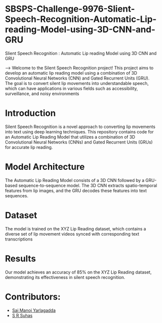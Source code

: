 # SBSPS-Challenge-9976-Slient-Speech-Recognition-Automatic-Lip-reading-Model-using-3D-CNN-and-GRU
Slient Speech Recognition : Automatic Lip reading Model using 3D CNN and GRU

--> Welcome to the Silent Speech Recognition project! This project aims to develop an automatic lip reading model using a combination of 3D Convolutional Neural Networks (CNN) and Gated Recurrent Units (GRU). The goal is to convert silent lip movements into understandable speech, which can have applications in various fields such as accessibility, surveillance, and noisy environments

# Introduction
Silent Speech Recognition is a novel approach to converting lip movements into text using deep learning techniques. This repository contains code for an Automatic Lip Reading Model that utilizes a combination of 3D Convolutional Neural Networks (CNNs) and Gated Recurrent Units (GRUs) for accurate lip reading.

# Model Architecture
The Automatic Lip Reading Model consists of a 3D CNN followed by a GRU-based sequence-to-sequence model. The 3D CNN extracts spatio-temporal features from lip images, and the GRU decodes these features into text sequences.

# Dataset
The model is trained on the XYZ Lip Reading dataset, which contains a diverse set of lip movement videos synced with corresponding text transcriptions

# Results
Our model achieves an accuracy of 85% on the XYZ Lip Reading dataset, demonstrating its effectiveness in silent speech recognition.

# Contributors:
* [Sai Manoj Yarlagadda](github.com/yarlagadda-saimanoj)
* [S R Suhas](github.com)
